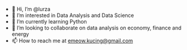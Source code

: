 - 👋 Hi, I’m @lurza
- 👀 I’m interested in Data Analysis and Data Science 
- 🌱 I’m currently learning Python
- 💞️ I’m looking to collaborate on data analysis on economy, finance and energy
- 📫 How to reach me at emeow.kucing@gmail.com

<!---
lurza/lurza is a ✨ special ✨ repository because its `README.md` (this file) appears on your GitHub profile.
You can click the Preview link to take a look at your changes.
--->
